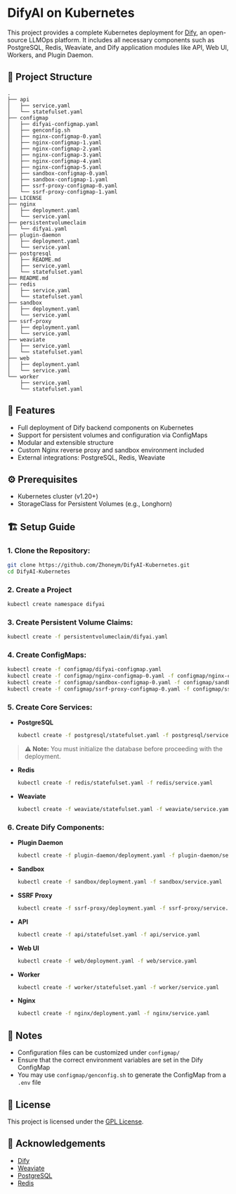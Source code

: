 # DifyAI on Kubernetes

This project provides a complete Kubernetes deployment for [Dify](https://github.com/langgenius/dify), an open-source LLMOps platform. It includes all necessary components such as PostgreSQL, Redis, Weaviate, and Dify application modules like API, Web UI, Workers, and Plugin Daemon.

## 📁 Project Structure

```
.
├── api
│   ├── service.yaml
│   └── statefulset.yaml
├── configmap
│   ├── difyai-configmap.yaml
│   ├── genconfig.sh
│   ├── nginx-configmap-0.yaml
│   ├── nginx-configmap-1.yaml
│   ├── nginx-configmap-2.yaml
│   ├── nginx-configmap-3.yaml
│   ├── nginx-configmap-4.yaml
│   ├── nginx-configmap-5.yaml
│   ├── sandbox-configmap-0.yaml
│   ├── sandbox-configmap-1.yaml
│   ├── ssrf-proxy-configmap-0.yaml
│   └── ssrf-proxy-configmap-1.yaml
├── LICENSE
├── nginx
│   ├── deployment.yaml
│   └── service.yaml
├── persistentvolumeclaim
│   └── difyai.yaml
├── plugin-daemon
│   ├── deployment.yaml
│   └── service.yaml
├── postgresql
│   ├── README.md
│   ├── service.yaml
│   └── statefulset.yaml
├── README.md
├── redis
│   ├── service.yaml
│   └── statefulset.yaml
├── sandbox
│   ├── deployment.yaml
│   └── service.yaml
├── ssrf-proxy
│   ├── deployment.yaml
│   └── service.yaml
├── weaviate
│   ├── service.yaml
│   └── statefulset.yaml
├── web
│   ├── deployment.yaml
│   └── service.yaml
└── worker
    ├── service.yaml
    └── statefulset.yaml
```

## 🚀 Features

* Full deployment of Dify backend components on Kubernetes
* Support for persistent volumes and configuration via ConfigMaps
* Modular and extensible structure
* Custom Nginx reverse proxy and sandbox environment included
* External integrations: PostgreSQL, Redis, Weaviate

## ⚙️ Prerequisites

* Kubernetes cluster (v1.20+)
* StorageClass for Persistent Volumes (e.g., Longhorn)

## 🏗️ Setup Guide

### 1. **Clone the Repository:**

   ```bash
   git clone https://github.com/Zhoneym/DifyAI-Kubernetes.git
   cd DifyAI-Kubernetes
   ```
### 2. **Create a Project**

   ```bash
   kubectl create namespace difyai
   ```

### 3. **Create Persistent Volume Claims:**

   ```bash
   kubectl create -f persistentvolumeclaim/difyai.yaml
   ```

### 4. **Create ConfigMaps:**

   ```bash
   kubectl create -f configmap/difyai-configmap.yaml
   kubectl create -f configmap/nginx-configmap-0.yaml -f configmap/nginx-configmap-1.yaml -f configmap/nginx-configmap-2.yaml -f configmap/nginx-configmap-3.yaml -f configmap/nginx-configmap-4.yaml -f configmap/nginx-configmap-5.yaml
   kubectl create -f configmap/sandbox-configmap-0.yaml -f configmap/sandbox-configmap-1.yaml
   kubectl create -f configmap/ssrf-proxy-configmap-0.yaml -f configmap/ssrf-proxy-configmap-1.yaml
   ```

### 5. Create Core Services:

* **PostgreSQL**

  ```bash
  kubectl create -f postgresql/statefulset.yaml -f postgresql/service.yaml
  ```

 > **⚠️ Note:** You must initialize the database before proceeding with the deployment.

* **Redis**

  ```bash
  kubectl create -f redis/statefulset.yaml -f redis/service.yaml
  ```

* **Weaviate**

  ```bash
  kubectl create -f weaviate/statefulset.yaml -f weaviate/service.yaml
  ```

### 6. Create Dify Components:

* **Plugin Daemon**

  ```bash
  kubectl create -f plugin-daemon/deployment.yaml -f plugin-daemon/service.yaml
  ```

* **Sandbox**

  ```bash
  kubectl create -f sandbox/deployment.yaml -f sandbox/service.yaml
  ```

* **SSRF Proxy**

  ```bash
  kubectl create -f ssrf-proxy/deployment.yaml -f ssrf-proxy/service.yaml
  ```
* **API**

  ```bash
  kubectl create -f api/statefulset.yaml -f api/service.yaml
  ```

* **Web UI**

  ```bash
  kubectl create -f web/deployment.yaml -f web/service.yaml
  ```

* **Worker**

  ```bash
  kubectl create -f worker/statefulset.yaml -f worker/service.yaml
  ```

* **Nginx**

  ```bash
  kubectl create -f nginx/deployment.yaml -f nginx/service.yaml
  ```

## 📌 Notes

* Configuration files can be customized under `configmap/`
* Ensure that the correct environment variables are set in the Dify ConfigMap
* You may use `configmap/genconfig.sh` to generate the ConfigMap from a `.env` file


## 📜 License

This project is licensed under the [GPL License](./LICENSE).

## 🙏 Acknowledgements

* [Dify](https://github.com/langgenius/dify)
* [Weaviate](https://weaviate.io/)
* [PostgreSQL](https://www.postgresql.org/)
* [Redis](https://redis.io/)
